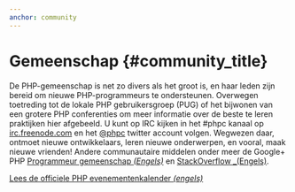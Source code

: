 ```yaml
---
anchor: community
---
```


# Gemeenschap {#community_title}

De PHP-gemeenschap is net zo divers als het groot is, en haar leden zijn bereid om nieuwe PHP-programmeurs te ondersteunen.
Overwegen toetreding tot de lokale PHP gebruikersgroep (PUG) of het bijwonen van een grotere PHP conferenties om meer informatie over de beste te leren
praktijken hier afgebeeld. U kunt op IRC kijken in het #phpc kanaal op [irc.freenode.com][php-irc] en het [@phpc][phpc-twitter] twitter account volgen. 
Wegwezen daar, ontmoet nieuwe ontwikkelaars, leren nieuwe onderwerpen, en vooral, maak nieuwe
vrienden! Andere communautaire middelen onder meer de Google+ PHP [Programmeur gemeenschap _(Engels)_][php-programmers-gplus] en
[StackOverflow _(Engels)][php-so].

[Lees de officiele PHP evenementenkalender _(engels)_][php-calendar]


[php-irc]: http://webchat.freenode.net/?channels=phpc
[phpc-twitter]: https://twitter.com/phpc
[php-programmers-gplus]: https://plus.google.com/u/0/communities/104245651975268426012
[php-so]: http://stackoverflow.com/questions/tagged/php
[php-calendar]: http://php.net/cal.php
